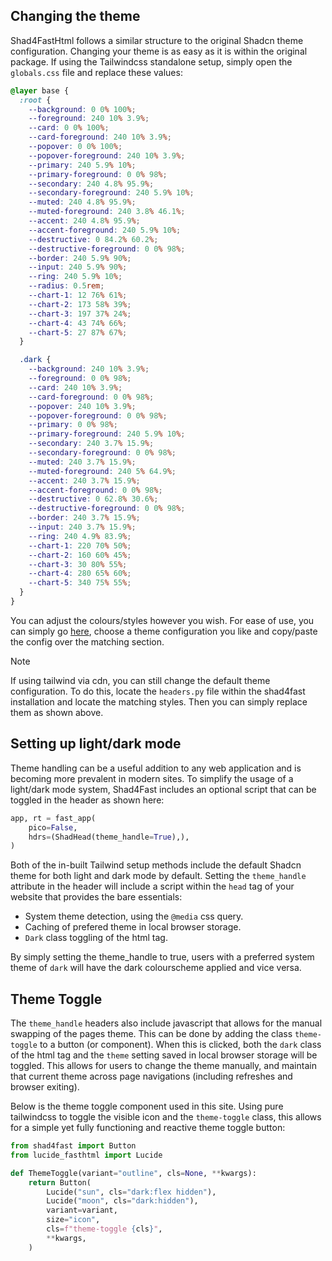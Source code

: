 ## Changing the theme

Shad4FastHtml follows a similar structure to the original Shadcn theme configuration. Changing your theme is as easy as it is within the original package. If using the Tailwindcss standalone setup, simply open the `globals.css` file and replace these values:

```css
@layer base {
  :root {
    --background: 0 0% 100%;
    --foreground: 240 10% 3.9%;
    --card: 0 0% 100%;
    --card-foreground: 240 10% 3.9%;
    --popover: 0 0% 100%;
    --popover-foreground: 240 10% 3.9%;
    --primary: 240 5.9% 10%;
    --primary-foreground: 0 0% 98%;
    --secondary: 240 4.8% 95.9%;
    --secondary-foreground: 240 5.9% 10%;
    --muted: 240 4.8% 95.9%;
    --muted-foreground: 240 3.8% 46.1%;
    --accent: 240 4.8% 95.9%;
    --accent-foreground: 240 5.9% 10%;
    --destructive: 0 84.2% 60.2%;
    --destructive-foreground: 0 0% 98%;
    --border: 240 5.9% 90%;
    --input: 240 5.9% 90%;
    --ring: 240 5.9% 10%;
    --radius: 0.5rem;
    --chart-1: 12 76% 61%;
    --chart-2: 173 58% 39%;
    --chart-3: 197 37% 24%;
    --chart-4: 43 74% 66%;
    --chart-5: 27 87% 67%;
  }

  .dark {
    --background: 240 10% 3.9%;
    --foreground: 0 0% 98%;
    --card: 240 10% 3.9%;
    --card-foreground: 0 0% 98%;
    --popover: 240 10% 3.9%;
    --popover-foreground: 0 0% 98%;
    --primary: 0 0% 98%;
    --primary-foreground: 240 5.9% 10%;
    --secondary: 240 3.7% 15.9%;
    --secondary-foreground: 0 0% 98%;
    --muted: 240 3.7% 15.9%;
    --muted-foreground: 240 5% 64.9%;
    --accent: 240 3.7% 15.9%;
    --accent-foreground: 0 0% 98%;
    --destructive: 0 62.8% 30.6%;
    --destructive-foreground: 0 0% 98%;
    --border: 240 3.7% 15.9%;
    --input: 240 3.7% 15.9%;
    --ring: 240 4.9% 83.9%;
    --chart-1: 220 70% 50%;
    --chart-2: 160 60% 45%;
    --chart-3: 30 80% 55%;
    --chart-4: 280 65% 60%;
    --chart-5: 340 75% 55%;
  }
}
```

You can adjust the colours/styles however you wish. For ease of use, you can simply go <a href="https://ui.shadcn.com/themes" target="_blank">here</a>, choose a theme configuration you like and copy/paste the config over the matching section.

> [!NOTE]
> If using tailwind via cdn, you can still change the default theme configuration. To do this, locate the `headers.py` file within the shad4fast installation and locate the matching styles. Then you can simply replace them as shown above.

## Setting up light/dark mode

Theme handling can be a useful addition to any web application and is becoming more prevalent in modern sites. To simplify the usage of a light/dark mode system, Shad4Fast includes an optional script that can be toggled in the header as shown here:

```python
app, rt = fast_app(
    pico=False,
    hdrs=(ShadHead(theme_handle=True),),
)
```

Both of the in-built Tailwind setup methods include the default Shadcn theme for both light and dark mode by default. Setting the `theme_handle` attribute in the header will include a script within the `head` tag of your website that provides the bare essentials:

- System theme detection, using the `@media` css query.
- Caching of prefered theme in local browser storage.
- `Dark` class toggling of the html tag.

By simply setting the theme_handle to true, users with a preferred system theme of `dark` will have the dark colourscheme applied and vice versa.

## Theme Toggle

The `theme_handle` headers also include javascript that allows for the manual swapping of the pages theme. This can be done by adding the class `theme-toggle` to a button (or component). When this is clicked, both the `dark` class of the html tag and the `theme` setting saved in local browser storage will be toggled. This allows for users to change the theme manually, and maintain that current theme across page navigations (including refreshes and browser exiting).

Below is the theme toggle component used in this site. Using pure tailwindcss to toggle the visible icon and the `theme-toggle` class, this allows for a simple yet fully functioning and reactive theme toggle button:

```python
from shad4fast import Button
from lucide_fasthtml import Lucide

def ThemeToggle(variant="outline", cls=None, **kwargs):
    return Button(
        Lucide("sun", cls="dark:flex hidden"),
        Lucide("moon", cls="dark:hidden"),
        variant=variant,
        size="icon",
        cls=f"theme-toggle {cls}",
        **kwargs,
    )
```
